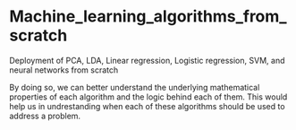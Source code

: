 # Machine_learning_algorithms_from_scratch
Deployment of PCA, LDA, Linear regression, Logistic regression, SVM, and neural networks from scratch

By doing so, we can better understand the underlying mathematical properties of each algorithm and the logic behind each of them. This would help us in undrestanding when each of these algorithms should be used to address a problem.

